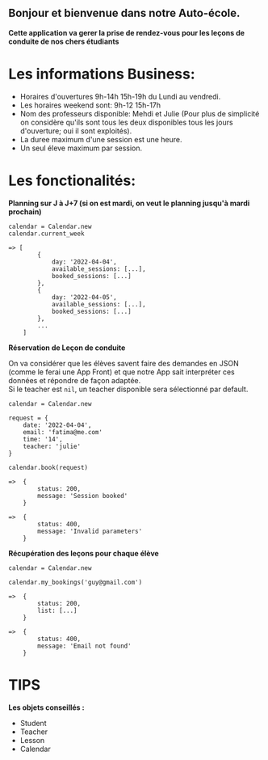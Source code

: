 ## Bonjour et bienvenue dans notre Auto-école.

**Cette application va gerer la prise de rendez-vous pour les leçons de conduite de nos chers étudiants**


# Les informations Business:
- Horaires d'ouvertures 9h-14h 15h-19h du Lundi au vendredi.
- Les horaires weekend sont: 9h-12 15h-17h 
- Nom des professeurs disponible: Mehdi et Julie (Pour plus de simplicité on considère qu'ils sont tous les deux disponibles tous les jours d'ouverture; oui il sont exploités).
- La duree maximum d'une session est une heure.
- Un seul éleve maximum par session.


# Les fonctionalités:

**Planning sur J à J+7 (si on est mardi, on veut le planning jusqu'à mardi prochain)**

```
calendar = Calendar.new
calendar.current_week

=> [
		{
			day: '2022-04-04',
			available_sessions: [...],
			booked_sessions: [...]
		},
		{
			day: '2022-04-05',
			available_sessions: [...],
			booked_sessions: [...]
		},
		...
	]
```

**Réservation de Leçon de conduite**  

On va considérer que les élèves savent faire des demandes en JSON (comme le ferai une App Front) et que notre App sait interpréter ces données et répondre de façon adaptée.  
Si le teacher est `nil`, un teacher disponible sera sélectionné par default.  


```
calendar = Calendar.new

request = {
	date: '2022-04-04',
	email: 'fatima@me.com'
	time: '14',
	teacher: 'julie'
}

calendar.book(request)

=> 	{
		status: 200,
		message: 'Session booked'
	}

=> 	{
		status: 400,
		message: 'Invalid parameters'
	}
```

**Récupération des leçons pour chaque élève**

```
calendar = Calendar.new

calendar.my_bookings('guy@gmail.com')

=> 	{
		status: 200,
		list: [...]
	}

=> 	{
		status: 400,
		message: 'Email not found'
	}
```

# TIPS

**Les objets conseillés :**

- Student
- Teacher
- Lesson
- Calendar
